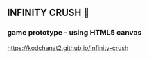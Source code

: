 ## INFINITY CRUSH 💎
### game prototype - using HTML5 canvas

https://kodchanat2.github.io/infinity-crush